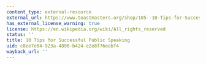 ```yaml
---
content_type: external-resource
external_url: https://www.toastmasters.org/shop/105--10-Tips-for-Successful-Public-Speaking
has_external_license_warning: true
license: https://en.wikipedia.org/wiki/All_rights_reserved
status: ''
title: 10 Tips for Successful Public Speaking
uid: c8ee7e04-923a-4896-b424-e2e8f76eebf4
wayback_url: ''
---
```

